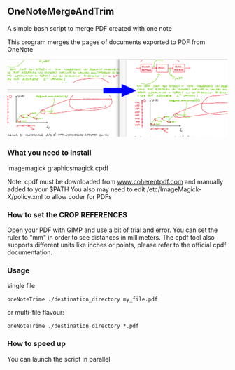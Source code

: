 ## OneNoteMergeAndTrim

A simple bash script to merge PDF created with one note

This program merges the pages of documents exported to PDF from OneNote

![example](https://github.com/VirtuContraFurore/OneNoteMergeAndTrim/blob/main/onenote_example.png?raw=true)

### What you need to install

imagemagick graphicsmagick cpdf

Note: cpdf must be downloaded from www.coherentpdf.com and manually added to  your $PATH
You also may need to edit /etc/ImageMagick-X/policy.xml to allow coder for PDFs

### How to set the CROP REFERENCES

Open your PDF with GIMP and use a bit of trial and error. You can set the ruler to "mm" in order to see distances in millimeters. The cpdf tool also supports different units like inches or points, please refer to the official cpdf documentation. 

### Usage

single file

```
oneNoteTrime ./destination_directory my_file.pdf
```

or multi-file flavour:

```
oneNoteTrime ./destination_directory *.pdf
```

### How to speed up
You can launch the script in parallel

